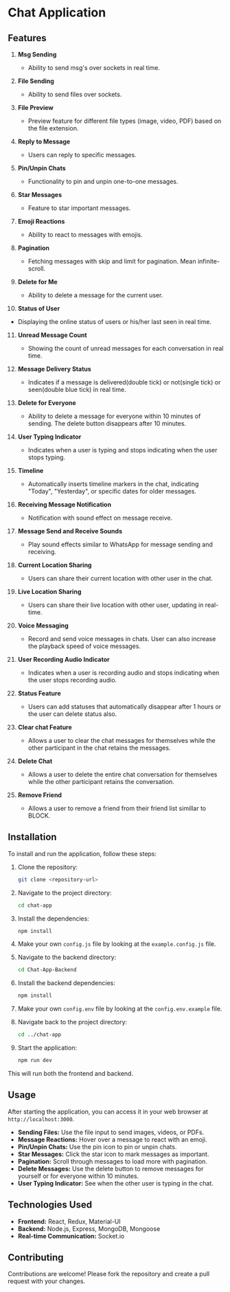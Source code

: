 # Chat Application

## Features

1. **Msg Sending**

   - Ability to send msg's over sockets in real time.

2. **File Sending**

   - Ability to send files over sockets.

3. **File Preview**

   - Preview feature for different file types (image, video, PDF) based on the file extension.

4. **Reply to Message**

   - Users can reply to specific messages.

5. **Pin/Unpin Chats**

   - Functionality to pin and unpin one-to-one messages.

6. **Star Messages**

   - Feature to star important messages.

7. **Emoji Reactions**

   - Ability to react to messages with emojis.

8. **Pagination**

   - Fetching messages with skip and limit for pagination. Mean infinite-scroll.

9. **Delete for Me**

   - Ability to delete a message for the current user.

10. **Status of User**

   - Displaying the online status of users or his/her last seen in real time.

11. **Unread Message Count**

    - Showing the count of unread messages for each conversation in real time.

12. **Message Delivery Status**

    - Indicates if a message is delivered(double tick) or not(single tick) or seen(double blue tick) in real time.

13. **Delete for Everyone**

    - Ability to delete a message for everyone within 10 minutes of sending. The delete button disappears after 10 minutes.

14. **User Typing Indicator**

    - Indicates when a user is typing and stops indicating when the user stops typing.

15. **Timeline**

    - Automatically inserts timeline markers in the chat, indicating "Today", "Yesterday", or specific dates for older messages.

16. **Receiving Message Notification**

    - Notification with sound effect on message receive.

17. **Message Send and Receive Sounds**

    - Play sound effects similar to WhatsApp for message sending and receiving.

18. **Current Location Sharing**

    - Users can share their current location with other user in the chat.

19. **Live Location Sharing**
    - Users can share their live location with other user, updating in real-time.

19. **Voice Messaging**
    - Record and send voice messages in chats. User can also increase the playback speed of voice messages.
   
20. **User Recording Audio Indicator**

    - Indicates when a user is recording audio and stops indicating when the user stops recording audio.

21. **Status Feature**

    - Users can add statuses that automatically disappear after 1 hours or the user can delete status also.

22. **Clear chat Feature**

    - Allows a user to clear the chat messages for themselves while the other participant in the chat retains the messages.

23. **Delete Chat**

    - Allows a user to delete the entire chat conversation for themselves while the other participant retains the conversation.

24. **Remove Friend**

    - Allows a user to remove a friend from their friend list simillar to BLOCK.



## Installation

To install and run the application, follow these steps:

1. Clone the repository:
   ```sh
   git clone <repository-url>
   ```
2. Navigate to the project directory:
   ```sh
   cd chat-app
   ```
3. Install the dependencies:
   ```sh
   npm install
   ```
4. Make your own `config.js` file by looking at the `example.config.js` file.

5. Navigate to the backend directory:
   ```sh
   cd Chat-App-Backend
   ```
6. Install the backend dependencies:
   ```sh
   npm install
   ```
7. Make your own `config.env` file by looking at the `config.env.example` file.

8. Navigate back to the project directory:
   ```sh
   cd ../chat-app
   ```
9. Start the application:
   ```sh
   npm run dev
   ```

This will run both the frontend and backend.

## Usage

After starting the application, you can access it in your web browser at `http://localhost:3000`.

- **Sending Files:** Use the file input to send images, videos, or PDFs.
- **Message Reactions:** Hover over a message to react with an emoji.
- **Pin/Unpin Chats:** Use the pin icon to pin or unpin chats.
- **Star Messages:** Click the star icon to mark messages as important.
- **Pagination:** Scroll through messages to load more with pagination.
- **Delete Messages:** Use the delete button to remove messages for yourself or for everyone within 10 minutes.
- **User Typing Indicator:** See when the other user is typing in the chat.

## Technologies Used

- **Frontend:** React, Redux, Material-UI
- **Backend:** Node.js, Express, MongoDB, Mongoose
- **Real-time Communication:** Socket.io

## Contributing

Contributions are welcome! Please fork the repository and create a pull request with your changes.
